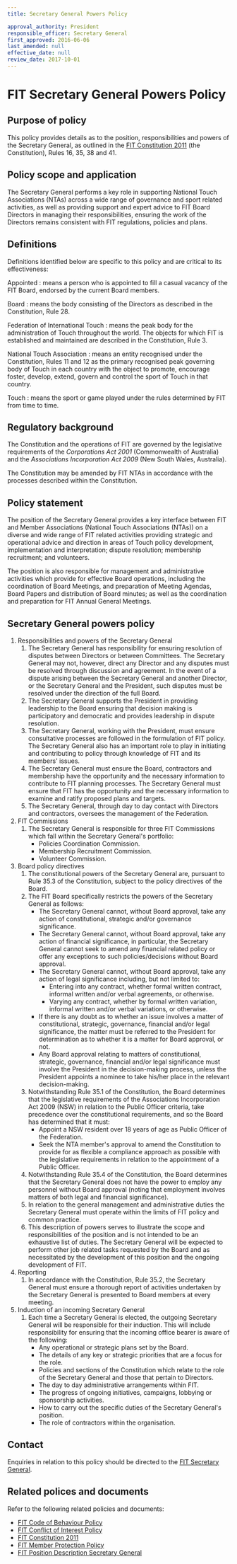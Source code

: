```yaml
---
title: Secretary General Powers Policy

approval_authority: President
responsible_officer: Secretary General
first_approved: 2016-06-06
last_amended: null
effective_date: null
review_date: 2017-10-01
---
```


# FIT Secretary General Powers Policy

## Purpose of policy

This policy provides details as to the position, responsibilities and powers of the Secretary
General, as outlined in the [FIT Constitution 2011] (the Constitution), Rules 16, 35, 38 and 41.

## Policy scope and application

The Secretary General performs a key role in supporting National Touch Associations (NTAs) across a
wide range of governance and sport related activities, as well as providing support and expert
advice to FIT Board Directors in managing their responsibilities, ensuring the work of the Directors
remains consistent with FIT regulations, policies and plans.

## Definitions

Definitions identified below are specific to this policy and are critical to its effectiveness:

Appointed
:   means a person who is appointed to fill a casual vacancy of the FIT Board, endorsed by the
    current Board members.

Board
:   means the body consisting of the Directors as described in the Constitution, Rule 28.

Federation of International Touch
:   means the peak body for the administration of Touch throughout the world. The objects for which
    FIT is established and maintained are described in the Constitution, Rule 3.

National Touch Association
:   means an entity recognised under the Constitution, Rules 11 and 12 as the primary recognised
    peak governing body of Touch in each country with the object to promote, encourage foster,
    develop, extend, govern and control the sport of Touch in that country.

Touch
:   means the sport or game played under the rules determined by FIT from time to time.

## Regulatory background

The Constitution and the operations of FIT are governed by the legislative requirements of the
*Corporations Act 2001* (Commonwealth of Australia) and the *Associations Incorporation Act 2009*
(New South Wales, Australia).

The Constitution may be amended by FIT NTAs in accordance with the processes described within the
Constitution.

## Policy statement

The position of the Secretary General provides a key interface between FIT and Member Associations
(National Touch Associations (NTAs)) on a diverse and wide range of FIT related activities providing
strategic and operational advice and direction in areas of Touch policy development, implementation
and interpretation; dispute resolution; membership recruitment; and volunteers.

The position is also responsible for management and administrative activities which provide for
effective Board operations, including the coordination of Board Meetings, and preparation of Meeting
Agendas, Board Papers and distribution of Board minutes; as well as the coordination and preparation
for FIT Annual General Meetings.

## Secretary General powers policy

1.  Responsibilities and powers of the Secretary General
    1.  The Secretary General has responsibility for ensuring resolution of disputes between
        Directors or between Committees. The Secretary General may not, however, direct any Director
        and any disputes must be resolved through discussion and agreement. In the event of a
        dispute arising between the Secretary General and another Director, or the Secretary General
        and the President, such disputes must be resolved under the direction of the full Board.
    2.  The Secretary General supports the President in providing leadership to the Board ensuring
        that decision making is participatory and democratic and provides leadership in dispute
        resolution.
    3.  The Secretary General, working with the President, must ensure consultative processes are
        followed in the formulation of FIT policy. The Secretary General also has an important role
        to play in initiating and contributing to policy through knowledge of FIT and its members'
        issues.
    4.  The Secretary General must ensure the Board, contractors and membership have the opportunity
        and the necessary information to contribute to FIT planning processes. The Secretary General
        must ensure that FIT has the opportunity and the necessary information to examine and ratify
        proposed plans and targets.
    5.  The Secretary General, through day to day contact with Directors and contractors, oversees
        the management of the Federation.
2.  FIT Commissions
    1.  The Secretary General is responsible for three FIT Commissions which fall within the
        Secretary General's portfolio:
        -   Policies Coordination Commission.
        -   Membership Recruitment Commission.
        -   Volunteer Commission.
3.  Board policy directives
    1.  The constitutional powers of the Secretary General are, pursuant to Rule 35.3 of the
        Constitution, subject to the policy directives of the Board.
    2.  The FIT Board specifically restricts the powers of the Secretary General as follows:
        -   The Secretary General cannot, without Board approval, take any action of constitutional,
            strategic and/or governance significance.
        -   The Secretary General cannot, without Board approval, take any action of financial
            significance, in particular, the Secretary General cannot seek to amend any financial
            related policy or offer any exceptions to such policies/decisions without Board
            approval.
        -   The Secretary General cannot, without Board approval, take any action of legal
            significance including, but not limited to:
            -   Entering into any contract, whether formal written contract, informal written and/or
                verbal agreements, or otherwise.
            -   Varying any contract, whether by formal written variation, informal written and/or
                verbal variations, or otherwise.
        -   If there is any doubt as to whether an issue involves a matter of constitutional,
            strategic, governance, financial and/or legal significance, the matter must be referred
            to the President for determination as to whether it is a matter for Board approval, or
            not.
        -   Any Board approval relating to matters of constitutional, strategic, governance,
            financial and/or legal significance must involve the President in the decision-making
            process, unless the President appoints a nominee to take his/her place in the relevant
            decision-making.
    3.  Notwithstanding Rule 35.1 of the Constitution, the Board determines that the legislative
        requirements of the Associations Incorporation Act 2009 (NSW) in relation to the Public
        Officer criteria, take precedence over the constitutional requirements, and so the Board has
        determined that it must:
        -   Appoint a NSW resident over 18 years of age as Public Officer of the Federation.
        -   Seek the NTA member's approval to amend the Constitution to provide for as flexible a
            compliance approach as possible with the legislative requirements in relation to the
            appointment of a Public Officer.
    4.  Notwithstanding Rule 35.4 of the Constitution, the Board determines that the Secretary
        General does not have the power to employ any personnel without Board approval (noting that
        employment involves matters of both legal and financial significance).
    5.  In relation to the general management and administrative duties the Secretary General must
        operate within the limits of FIT policy and common practice.
    6.  This description of powers serves to illustrate the scope and responsibilities of the
        position and is not intended to be an exhaustive list of duties. The Secretary General will
        be expected to perform other job related tasks requested by the Board and as necessitated by
        the development of this position and the ongoing development of FIT.
4.  Reporting
    1.  In accordance with the Constitution, Rule 35.2, the Secretary General must ensure a thorough
        report of activities undertaken by the Secretary General is presented to Board members at
        every meeting.
5.  Induction of an incoming Secretary General
    1.  Each time a Secretary General is elected, the outgoing Secretary General will be responsible
        for their induction. This will include responsibility for ensuring that the incoming office
        bearer is aware of the following:
        -   Any operational or strategic plans set by the Board.
        -   The details of any key or strategic priorities that are a focus for the role.
        -   Policies and sections of the Constitution which relate to the role of the Secretary
            General and those that pertain to Directors.
        -   The day to day administrative arrangements within FIT.
        -   The progress of ongoing initiatives, campaigns, lobbying or sponsorship activities.
        -   How to carry out the specific duties of the Secretary General's position.
        -   The role of contractors within the organisation.

## Contact

Enquiries in relation to this policy should be directed to the [FIT Secretary General].

## Related polices and documents

Refer to the following related policies and documents:

-   [FIT Code of Behaviour Policy]
-   [FIT Conflict of Interest Policy]
-   [FIT Constitution 2011]
-   [FIT Member Protection Policy]
-   [FIT Position Description Secretary General]


[FIT Code of Behaviour Policy]: /policy/code-of-behaviour/
[FIT Conflict of Interest Policy]: /policy/conflict-of-interest/
[FIT Constitution 2011]: https://www.internationaltouch.org/constitution/
[FIT Member Protection Policy]: /policy/member-protection/
[FIT Secretary General]: mailto:secretary-general@internationaltouch.org
[FIT Position Description Secretary General]: /position/secretary-general/
